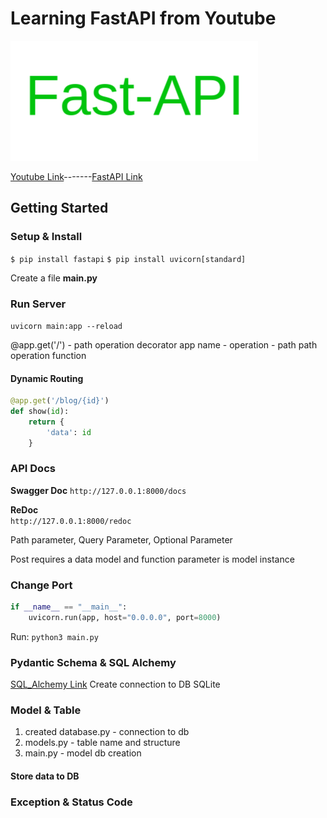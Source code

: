 # Learning FastAPI from Youtube

![Logo](https://github.com/LearningWebDevelopment/FastAPI_Youtube_BitFumes/blob/main/logo.png "Logo Title Text 1")

[Youtube Link](https://www.youtube.com/watch?v=7t2alSnE2-I "Youtube link")-------[FastAPI Link](https://fastapi.tiangolo.com/ "FastApi Link")

## Getting Started  

### Setup & Install  

`$ pip install fastapi`
`$ pip install uvicorn[standard]`

Create a file **main.py**

### Run Server

`uvicorn main:app --reload`

@app.get('/') - path operation decorator
app name - operation - path
path operation function

#### Dynamic Routing

```python
@app.get('/blog/{id}')
def show(id):
    return {
        'data': id
    }
```  

### API Docs  

**Swagger Doc**
`http://127.0.0.1:8000/docs`  

**ReDoc**  
`http://127.0.0.1:8000/redoc`

Path parameter, Query Parameter, Optional Parameter

Post requires a data model and function parameter is model instance

### Change Port

```python
if __name__ == "__main__":
    uvicorn.run(app, host="0.0.0.0", port=8000)
```

Run:
`python3 main.py`

### Pydantic Schema & SQL Alchemy

[SQL_Alchemy Link](https://docs.sqlalchemy.org/en/14/tutorial/engine.html)
Create connection to DB SQLite

### Model & Table  

1. created database.py - connection to db
2. models.py - table name and structure
3. main.py - model db creation

#### Store data to DB

### Exception & Status Code
